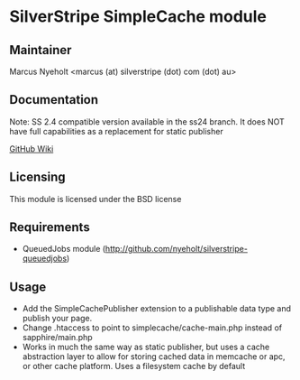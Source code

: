 # SilverStripe SimpleCache module

## Maintainer

Marcus Nyeholt
<marcus (at) silverstripe (dot) com (dot) au>

## Documentation

Note: SS 2.4 compatible version available in the ss24 branch. It does NOT
have full capabilities as a replacement for static publisher

[GitHub Wiki](http://wiki.github.com/nyeholt/silverstripe-simplecache)

## Licensing

This module is licensed under the BSD license

## Requirements

* QueuedJobs module (http://github.com/nyeholt/silverstripe-queuedjobs)

## Usage

* Add the SimpleCachePublisher extension to a publishable data type and publish
  your page. 
* Change .htaccess to point to simplecache/cache-main.php instead of 
  sapphire/main.php
* Works in much the same way as static publisher, but uses a cache abstraction
  layer to allow for storing cached data in memcache or apc, or other cache
  platform. Uses a filesystem cache by default


